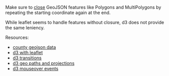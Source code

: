 Make sure to [close](http://stackoverflow.com/q/15456176/670433) GeoJSON features like Polygons and MultiPolygons by repeating the starting coordinate again at the end. 

While leaflet seems to handle features without closure, d3 does not provide the same leniency.

Resources:
 + [county geojson data](https://github.com/johan/world.geo.json/tree/master/countries/USA/CT)
 + [d3 with leaflet](http://bost.ocks.org/mike/leaflet/)
 + [d3 transitions](http://bost.ocks.org/mike/transition/)
 + [d3 geo paths and projections](https://github.com/mbostock/d3/wiki/Geo-Paths)
 + [d3 mouseover events](http://bl.ocks.org/mbostock/1087001)

